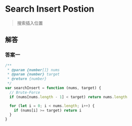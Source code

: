 # Search Insert Postion

> 搜索插入位置

## 解答

### 答案一

```js
/**
 * @param {number[]} nums
 * @param {number} target
 * @return {number}
 */
var searchInsert = function (nums, target) {
  // Brute-Force
  if (nums[nums.length - 1] < target) return nums.length

  for (let i = 0; i < nums.length; i++) {
    if (nums[i] >= target) return i
  }
}
```
